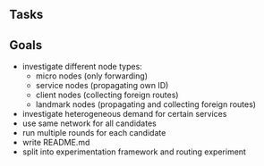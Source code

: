 ## Tasks



## Goals

- investigate different node types:
  - micro nodes (only forwarding)
  - service nodes (propagating own ID)
  - client nodes (collecting foreign routes)
  - landmark nodes (propagating and collecting foreign routes)
- investigate heterogeneous demand for certain services
- use same network for all candidates
- run multiple rounds for each candidate
- write README.md
- split into experimentation framework and routing experiment
